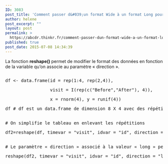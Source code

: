 ```yaml
---
ID: 3083
post_title: 'Comment passer d&#039;un format Wide à un format Long pour un data.frame ? : reshape'
author: helene
post_excerpt: ""
layout: post
permalink: >
  https://abcdr.thinkr.fr/comment-passer-dun-format-wide-a-un-format-long-pour-un-data-frame-reshape/
published: true
post_date: 2015-07-08 14:34:39
---
```

<p>La fonction <b>reshape() </b>permet de modifier le format des données en fonction de la variable qu’on associe au paramètre « direction ».</p><p> <pre></p><p>df &lt;- data.frame(id = rep(1:4, rep(2,4)),</p><p>                 visit = I(rep(c("Before","After"), 4)),</p><p>                 x = rnorm(4), y = runif(4))</p><p>df # df est un data.frame de dimension 8 X 4 avec des répétitions<br /> </p><p># On simplifie le tableau en enlevant les répétitions</p><p>df2=reshape(df, timevar = "visit", idvar = "id", direction = "wide")<br /> </p><p># Le paramètre « direction » associé à la valeur « long » permet de récupérer le format original des données.</p><p>reshape(df2, timevar = "visit", idvar = "id", direction = "long")<br /> </pre>  </p>